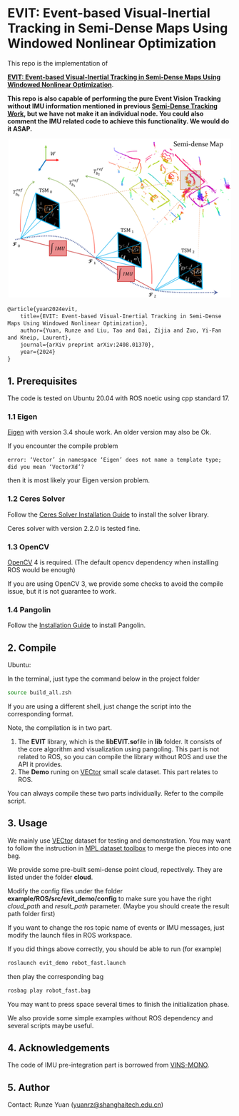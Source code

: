 # EVIT: Event-based Visual-Inertial Tracking in Semi-Dense Maps Using Windowed Nonlinear Optimization


This repo is the implementation of 

[**EVIT: Event-based Visual-Inertial Tracking in Semi-Dense Maps Using Windowed Nonlinear Optimization**](https://arxiv.org/abs/2408.01370).

**This repo is also capable of performing the pure Event Vision Tracking without IMU information mentioned in previous [Semi-Dense Tracking Work](https://ieeexplore.ieee.org/abstract/document/10401990), but we have not make it an individual node. You could also comment the IMU related code to achieve this functionality. We would do it ASAP.**

<p align="center"> 
<img src="Image.png" alt="image" width="500"/>
</p>

    @article{yuan2024evit,
        title={EVIT: Event-based Visual-Inertial Tracking in Semi-Dense Maps Using Windowed Nonlinear Optimization},
        author={Yuan, Runze and Liu, Tao and Dai, Zijia and Zuo, Yi-Fan and Kneip, Laurent},
        journal={arXiv preprint arXiv:2408.01370},
        year={2024}
    }

## 1. Prerequisites
The code is tested on Ubuntu 20.04 with ROS noetic using cpp standard 17.

### 1.1 Eigen

[Eigen](https://eigen.tuxfamily.org/index.php?title=Main_Page) with version 3.4 shoule work. An older version may also be Ok.

If you encounter the compile problem 
```
error: ‘Vector’ in namespace ‘Eigen’ does not name a template type; did you mean ‘VectorXd’?
```
then it is most likely your Eigen version problem.

### 1.2 Ceres Solver

Follow the [Ceres Solver Installation Guide](http://ceres-solver.org/installation.html) to install the solver library. 

Ceres solver with version 2.2.0 is tested fine.

### 1.3 OpenCV

[OpenCV](https://opencv.org/) 4 is required. (The default opencv dependency when installing ROS would be enough)

If you are using OpenCV 3, we provide some checks to avoid the compile issue, but it is not guarantee to work.

### 1.4 Pangolin

Follow the [Installation Guide](https://github.com/stevenlovegrove/Pangolin) to install Pangolin.


## 2. Compile

Ubuntu:

In the terminal, just type the command below in the project folder

```sh
source build_all.zsh
```
If you are using a different shell, just change the script into the corresponding format.  

Note, the compilation is in two part.

1. The **EVIT** library, which is the **libEVIT.so**file in **lib** folder. It consists of the core algorithm and visualization using pangoling. This part is not related to ROS, so you can compile the library without ROS and use the API it provides.
2. The **Demo** runing on [VECtor](https://star-datasets.github.io/vector/) small scale dataset. This part relates to ROS.

You can always compile these two parts individually. Refer to the compile script. 



## 3. Usage
We mainly use [VECtor](https://star-datasets.github.io/vector/) dataset for testing and demonstration. You may want to follow the instruction in [MPL dataset toolbox](https://github.com/mgaoling/mpl_dataset_toolbox#bag-merger) to merge the pieces into one bag.

We provide some pre-built semi-dense point cloud, repectively. They are listed under the folder **cloud**.

Modify the config files under the folder **example/ROS/src/evit_demo/config** to make sure you have the right _cloud_path_ and _result_path_ parameter. (Maybe you should create the result path folder first)

If you want to change the ros topic name of events or IMU messages, just modify the launch files in ROS workspace.

If you did things above correctly, you should be able to run (for example)
```sh
roslaunch evit_demo robot_fast.launch
```
then play the corresponding bag
```sh
rosbag play robot_fast.bag
```

You may want to press space several times to finish the initialization phase.

We also provide some simple examples without ROS dependency and several scripts maybe useful.

## 4. Acknowledgements

The code of IMU pre-integration part is borrowed from [VINS-MONO](https://github.com/HKUST-Aerial-Robotics/VINS-Mono?tab=readme-ov-file).

## 5. Author
Contact: Runze Yuan (yuanrz@shanghaitech.edu.cn)


